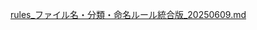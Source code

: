 [rules_ファイル名・分類・命名ルール統合版_20250609.md](https://github.com/user-attachments/files/20682956/rules_._20250609.md)
